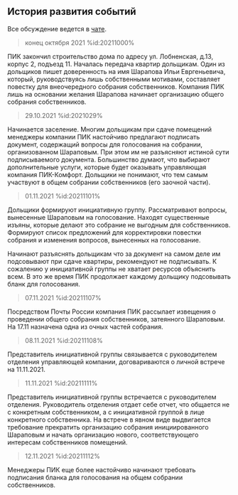 ## История развития событий

Все обсуждение ведется в [чате](https://t.me/dmpik_live).

> конец октября 2021 %id:20211000%

ПИК закончил строительство дома по адресу ул. Лобненская, д.13, корпус 2, подъезд 11.
Началась передача квартир дольщикам. Один из дольщиков пишет доверенность на имя Шарапова
Ильи Евргеньевича, который, руководствуясь лишь собственными мотивами,
 составляет повестку для внеочередного собрания собственников. Компания ПИК лишь на
 основании желания Шарапова начинает организацию общего собрания собственников.

> 29.10.2021 %id:2021029%

Начинается заселение. Многим дольщикам при сдаче помещений менеджеры компании ПИК
настойчиво предлагают подписать документ, содержащий вопросы для голосования на собрании,
организованном Шараповым. При этом им не разъясняют истиной сути подписываемого документа.
Большинство думают, что выбирают дополнительные услуги, которые будет оказывать управляющая
компания ПИК-Комфорт. Дольщики не понимают, что тем самым участвуют в общем собрании
собственников (его заочной части).

> 01.11.2021 %id:20211101%

Дольщики формируют инициативную группу. Рассматривают вопросы, вынесенные Шараповым на
голосование. Находят существенные изъяны, которые делают это собрание не выгодным для
собственников. Формируют список предложений для корректировки повестки собрания и изменения
вопросов, вынесенных на голосование.

Начинают разъяснять дольщикам что за документ на самом деле им подсовывают при сдаче
квартиры, рекомендуют не подписывать. К сожалению у инициативной группы не хватает ресурсов
объяснить всем. В это же время ПИК продолжает каждому дольщику подсовывать бланк для
голосования.

> 07.11.2021 %id:20211107%

Посредством Почты России компания ПИК рассылает извещения о проведении общего собрания
собственников, затеянного Шараповым. На 17.11 назначена одна из очных частей собрания.

> 08.11.2021 %id:20211108%

Представитель инициативной группы связывается с руководителем отделения управляющей
компании, договариваются о личной встрече на 11.11.2021.

> 11.11.2021 %id:20211111%

Представитель инициативной группы встречается с руководителем отделения. Руководитель
отделения отдает себе отчет, что общается не с конкретным собственником, а с инициативной
группой в лице конкретного собственника. На встрече в явном виде выдвигается требование
прекратить организацию собрания инициированного Шараповым и начать организацию нового,
соответствующего интересам собственников помещений.

> 12.11.2021 %id:20211112%

Менеджеры ПИК еще более настойчиво начинают требовать подписания бланка для голосования на
общем собрании собственников.
